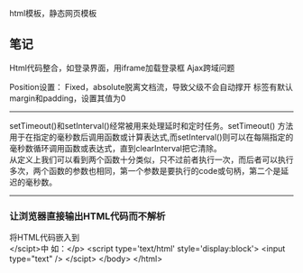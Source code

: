 html模板，静态网页模板

## 笔记

Html代码整合，如登录界面，用iframe加载登录框
Ajax跨域问题

Position设置：
	Fixed，absolute脱离文档流，导致父级不会自动撑开
标签有默认margin和padding，设置其值为0

<hr>
setTimeout()和setInterval()经常被用来处理延时和定时任务。setTimeout() 方法用于在指定的毫秒数后调用函数或计算表达式,而setInterval()则可以在每隔指定的毫秒数循环调用函数或表达式，直到clearInterval把它清除。
<br/>
从定义上我们可以看到两个函数十分类似，只不过前者执行一次，而后者可以执行多次，两个函数的参数也相同，第一个参数是要执行的code或句柄，第二个是延迟的毫秒数。
<hr/>

### 让浏览器直接输出HTML代码而不解析

将HTML代码嵌入到<script type='text/html' style='display:block'></scipt>中 
如：

<script type='text/html' style='display:block'>
    <input type="text" />
</scipt>
